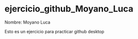 # ejercicio_github_Moyano_Luca

Nombre: Moyano Luca 

Esto es un ejercicio para practicar github desktop